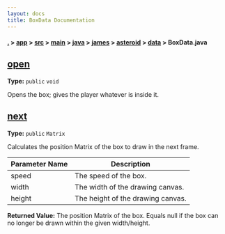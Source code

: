 ```yaml
---
layout: docs
title: BoxData Documentation
---
```

#### [.](./../../../../../../../index) > [app](./../../../../../../index) > [src](./../../../../../index) > [main](./../../../../index) > [java](./../../../index) > [james](./../../index) > [asteroid](./../index) > [data](./index) > **BoxData.java**

## [open](https://github.com/fennifith/Asteroid/blob/master/app/src/main/java/james/asteroid/data/BoxData.java#L24)

**Type:** `public` `void`

Opens the box; gives the player whatever is inside it. 












## [next](https://github.com/fennifith/Asteroid/blob/master/app/src/main/java/james/asteroid/data/BoxData.java#L31)

**Type:** `public` `Matrix`

Calculates the position Matrix of the box to draw in the 
next frame. 





|Parameter Name|Description|
|-----|-----|
|speed|The speed of the box.|
|width|The width of the drawing canvas.|
|height|The height of the drawing canvas.|


**Returned Value:**  The position Matrix of the box. Equals null if the box can no longer be drawn within the given width/height.  








